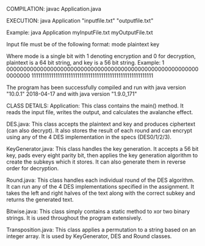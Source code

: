 COMPILATION:
javac Application.java

EXECUTION:
java Application "inputfile.txt" "outputfile.txt"

Example: 
java Application myInputFile.txt myOutputFile.txt

Input file must be of the following format:
mode
plaintext
key

Where mode is a single bit with 1 denoting encryption and 0 for decryption, plaintext is a 64 bit string, and key is a 56 bit string.
Example:
1
0000000000000000000000000000000000000000000000000000000000000000
11111111111111111111111111111111111111111111111111111111


The program has been successfully compiled and run with java version "10.0.1" 2018-04-17 and with java version "1.9.0_171"


CLASS DETAILS:
Application: This class contains the main() method. It reads the input file, writes the output, and calculates the avalanche effect.

DES.java: This class accepts the plaintext and key and produces ciphertext (can also decrypt). It also stores the result of each round and can encrypt using any of the 4 DES implementation in the specs (DES0/1/2/3).

KeyGenerator.java: This class handles the key generation. It accepts a 56 bit key, pads every eight parity bit, then applies the key generation algorithm to create the subkeys which it stores. It can also generate them in reverse order for decryption.

Round.java: This class handles each individual round of the DES algorithm. It can run any of the 4 DES implementations specified in the assignment. It takes the left and right halves of the text along with the correct subkey and returns the generated text.

Bitwise.java: This class simply contains a static method to xor two binary strings. It is used throughout the program extensively.

Transposition.java: This class applies a permutation to a string based on an integer array. It is used by KeyGenerator, DES and Round classes.
